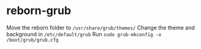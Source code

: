 # reborn-grub

Move the reborn folder to `/usr/share/grub/themes/`
Change the theme and background in `/etc/default/grub`
Run `sudo grub-mkconfig -o /boot/grub/grub.cfg`
